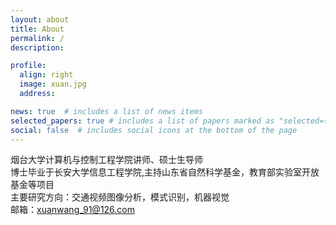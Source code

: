 ```yaml
---
layout: about
title: About
permalink: /
description: 

profile:
  align: right
  image: xuan.jpg
  address: 

news: true  # includes a list of news items
selected_papers: true # includes a list of papers marked as "selected={true}"
social: false  # includes social icons at the bottom of the page
---
```


烟台大学计算机与控制工程学院讲师、硕士生导师<br>
博士毕业于长安大学信息工程学院,主持山东省自然科学基金，教育部实验室开放基金等项目<br>
主要研究方向：交通视频图像分析，模式识别，机器视觉<br>
邮箱：xuanwang_91@126.com<br>

